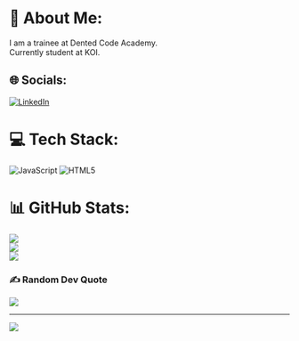 # 💫 About Me:
I am a trainee at Dented Code Academy.<br>Currently student at KOI.<br> 


## 🌐 Socials:
[![LinkedIn](https://img.shields.io/badge/LinkedIn-%230077B5.svg?logo=linkedin&logoColor=white)](https://linkedin.com/in/https://www.linkedin.com/in/ramkumardhimal/) 

# 💻 Tech Stack:
![JavaScript](https://img.shields.io/badge/javascript-%23323330.svg?style=for-the-badge&logo=javascript&logoColor=%23F7DF1E) ![HTML5](https://img.shields.io/badge/html5-%23E34F26.svg?style=for-the-badge&logo=html5&logoColor=white)
# 📊 GitHub Stats:
![](https://github-readme-stats.vercel.app/api?username=Ram-cpu-coder&theme=dark&hide_border=false&include_all_commits=false&count_private=false)<br/>
![](https://github-readme-streak-stats.herokuapp.com/?user=Ram-cpu-coder&theme=dark&hide_border=false)<br/>
![](https://github-readme-stats.vercel.app/api/top-langs/?username=Ram-cpu-coder&theme=dark&hide_border=false&include_all_commits=false&count_private=false&layout=compact)

### ✍️ Random Dev Quote
![](https://quotes-github-readme.vercel.app/api?type=horizontal&theme=radical)

---
[![](https://visitcount.itsvg.in/api?id=Ram-cpu-coder&icon=0&color=0)](https://visitcount.itsvg.in)

<!-- Proudly created with GPRM ( https://gprm.itsvg.in ) -->
